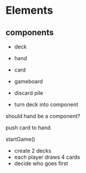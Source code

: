 # Elements

## components
- deck
- hand
- card
- gameboard
- discard pile


- turn deck into component

should hand be a component?

push card to hand.

startGame()
- create 2 decks
- each player draws 4 cards
- decide who goes first
